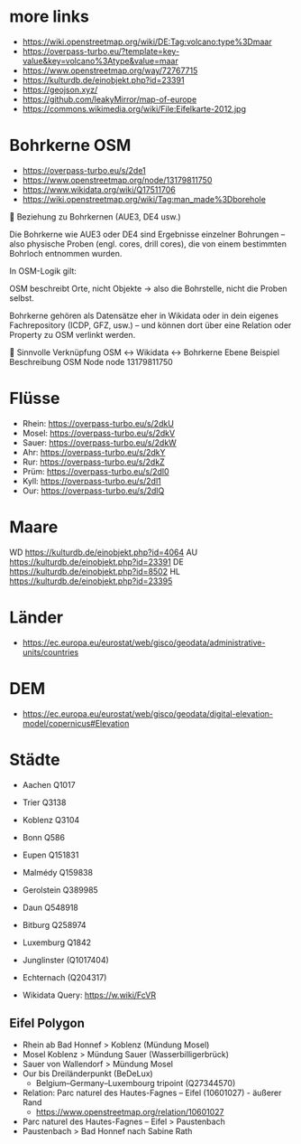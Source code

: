 # more links

* https://wiki.openstreetmap.org/wiki/DE:Tag:volcano:type%3Dmaar
* https://overpass-turbo.eu/?template=key-value&key=volcano%3Atype&value=maar
* https://www.openstreetmap.org/way/72767715
* https://kulturdb.de/einobjekt.php?id=23391
* https://geojson.xyz/
* https://github.com/leakyMirror/map-of-europe
* https://commons.wikimedia.org/wiki/File:Eifelkarte-2012.jpg

# Bohrkerne OSM

* https://overpass-turbo.eu/s/2de1
* https://www.openstreetmap.org/node/13179811750
* https://www.wikidata.org/wiki/Q17511706
* https://wiki.openstreetmap.org/wiki/Tag:man_made%3Dborehole

🧭 Beziehung zu Bohrkernen (AUE3, DE4 usw.)

Die Bohrkerne wie AUE3 oder DE4 sind Ergebnisse einzelner Bohrungen – also physische Proben (engl. cores, drill cores), die von einem bestimmten Bohrloch entnommen wurden.

In OSM-Logik gilt:

OSM beschreibt Orte, nicht Objekte → also die Bohrstelle, nicht die Proben selbst.

Bohrkerne gehören als Datensätze eher in Wikidata oder in dein eigenes Fachrepository (ICDP, GFZ, usw.) – und können dort über eine Relation oder Property zu OSM verlinkt werden.

🔗 Sinnvolle Verknüpfung OSM ↔ Wikidata ↔ Bohrkerne
Ebene	Beispiel	Beschreibung
OSM Node	node 13179811750

# Flüsse

* Rhein: https://overpass-turbo.eu/s/2dkU
* Mosel: https://overpass-turbo.eu/s/2dkV
* Sauer: https://overpass-turbo.eu/s/2dkW
* Ahr: https://overpass-turbo.eu/s/2dkY
* Rur: https://overpass-turbo.eu/s/2dkZ
* Prüm: https://overpass-turbo.eu/s/2dl0
* Kyll: https://overpass-turbo.eu/s/2dl1
* Our: https://overpass-turbo.eu/s/2dlQ

# Maare

WD https://kulturdb.de/einobjekt.php?id=4064
AU https://kulturdb.de/einobjekt.php?id=23391
DE https://kulturdb.de/einobjekt.php?id=8502
HL https://kulturdb.de/einobjekt.php?id=23395

# Länder

* https://ec.europa.eu/eurostat/web/gisco/geodata/administrative-units/countries

# DEM

* https://ec.europa.eu/eurostat/web/gisco/geodata/digital-elevation-model/copernicus#Elevation

# Städte

* Aachen Q1017
* Trier Q3138
* Koblenz Q3104
* Bonn Q586
* Eupen Q151831
* Malmédy Q159838
* Gerolstein Q389985
* Daun Q548918
* Bitburg Q258974
* Luxemburg Q1842
* Junglinster (Q1017404)
* Echternach (Q204317) 

* Wikidata Query: https://w.wiki/FcVR

## Eifel Polygon

* Rhein ab Bad Honnef > Koblenz (Mündung Mosel)
* Mosel Koblenz > Mündung Sauer (Wasserbilligerbrück)
* Sauer von Wallendorf > Mündung Mosel
* Our bis Dreiländerpunkt (BeDeLux)
	*  Belgium–Germany–Luxembourg tripoint (Q27344570)
* Relation: Parc naturel des Hautes-Fagnes – Eifel (10601027) - äußerer Rand
	* https://www.openstreetmap.org/relation/10601027
* Parc naturel des Hautes-Fagnes – Eifel > Paustenbach
* Paustenbach > Bad Honnef nach Sabine Rath